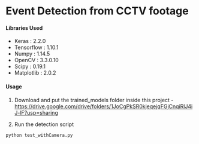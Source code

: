 # Event Detection from CCTV footage

#### Libraries Used

* Keras : 2.2.0 
* Tensorflow : 1.10.1
* Numpy : 1.14.5
* OpenCV : 3.3.0.10 
* Scipy : 0.19.1
* Matplotlib : 2.0.2

#### Usage 

1. Download and put the trained_models folder inside this project - 
https://drive.google.com/drive/folders/1JoCgPkSR0kjeqejqFGjCnqiRlJ4iJ-lF?usp=sharing

2. Run the detection script
```
python test_withCamera.py
```
